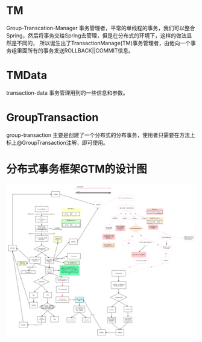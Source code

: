 # TM
Group-Transcation-Manager
事务管理者，平常的单线程的事务，我们可以整合Spring，然后将事务交给Spring去管理，但是在分布式的环境下，这样的做法显然是不同的，
所以诞生出了TransactionManage(TM)事务管理者，由他向一个事务组里面所有的事务发送ROLLBACK||COMMIT信息。


# TMData
transaction-data 事务管理用到的一些信息和参数。

# GroupTransaction
group-transaction 主要是创建了一个分布式的分布事务，使用者只需要在方法上标上@GroupTransaction注解，即可使用。

# 分布式事务框架GTM的设计图
![Image text](https://github.com/henkudeluqiqi/GTM/raw/master/框架流程.png)
